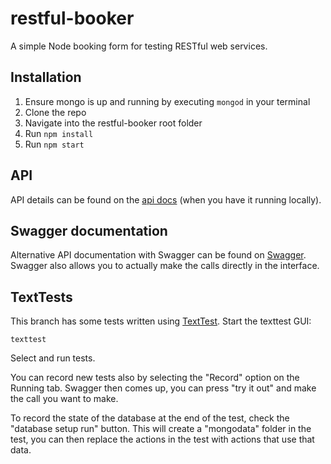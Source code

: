 # restful-booker
A simple Node booking form for testing RESTful web services.

## Installation
1. Ensure mongo is up and running by executing ```mongod``` in your terminal
2. Clone the repo
3. Navigate into the restful-booker root folder
4. Run ```npm install```
5. Run ```npm start```

## API
API details can be found on the [api docs](https://localhost:3001/) (when you have it running locally).

## Swagger documentation
Alternative API documentation with Swagger can be found on [Swagger](https://localhost:3001/api-docs). Swagger also allows you to actually make the calls directly in the interface.

## TextTests

This branch has some tests written using [TextTest](http://texttest.org). Start the texttest GUI:

    texttest
    
Select and run tests. 

You can record new tests also by selecting the "Record" option on the Running tab. Swagger then comes up, you can press "try it out" and make the call you want to make. 

To record the state of the database at the end of the test, check the "database setup run" button. This will create a "mongodata" folder in the test, you can then replace the actions in the test with actions that use that data.
